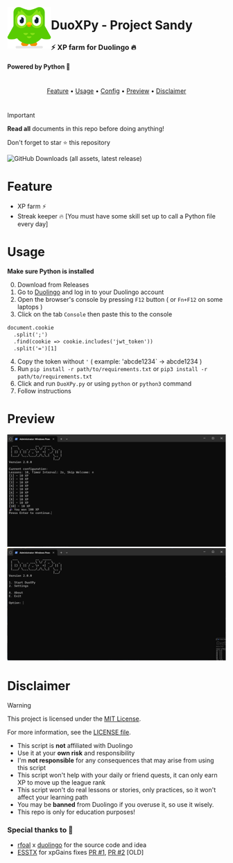 <picture><img align="left" src="https://github.com/gorouflex/Sandy/blob/main/Img/DuoXPy/duo.svg" width="20%"/></picture>
<h1>DuoXPy - Project Sandy</h1>
<h3>⚡️ XP farm for Duolingo 🔥</h3>
<h4>Powered by Python 🐍</h5>

#

<p align="center">
  <a href="#feature">Feature</a>
  •
  <a href="#usage">Usage</a>     
  •
  <a href="#config">Config</a>     
  •
  <a href="#preview">Preview</a>
  •
  <a href="#disclaimer">Disclaimer</a>
</p>
<p align="center">


</p>

#
  
> [!IMPORTANT]
> **Read all** documents in this repo before doing anything!
> 
> Don't forget to star ⭐ this repository

![GitHub Downloads (all assets, latest release)](https://img.shields.io/github/downloads/gorouflex/DuoXPy/total)

# Feature 

- XP farm ⚡️
- Streak keeper 🔥 [You must have some skill set up to call a Python file every day]

# Usage 

**Make sure Python is installed**

  0. Download from Releases    
  1. Go to [Duolingo](https://www.duolingo.com) and log in to your Duolingo account
  2. Open the browser's console by pressing `F12` button ( or `Fn+F12` on some laptops )
  3. Click on the tab `Console` then paste this to the console

```
document.cookie
  .split(';')
  .find(cookie => cookie.includes('jwt_token'))
  .split('=')[1]
```
  4. Copy the token without `'` ( example: 'abcde1234` -> abcde1234 )
  5. Run `pip install -r path/to/requirements.txt` or `pip3 install -r path/to/requirements.txt`
  5. Click and run `DuoXPy.py` or using `python` or `python3` command
  6. Follow instructions	

# Preview

<p align="left">
  <img src="https://github.com/gorouflex/Sandy/blob/main/Img/DuoXPy/preview.png">
  <img src="https://github.com/gorouflex/Sandy/blob/main/Img/DuoXPy/preview1.png">
</p>

# Disclaimer

> [!WARNING]
> This project is licensed under the [MIT License](https://mit-license.org/).
>
> For more information, see the [LICENSE file](./LICENSE).
> - This script is **not** affiliated with Duolingo
> - Use it at your **own risk** and responsibility  
> - I'm **not responsible** for any consequences that may arise from using this script
> - This script won't help with your daily or friend quests, it can only earn XP to move up the league rank
> - This script won't do real lessons or stories, only practices, so it won't affect your learning path
> - You may be **banned** from Duolingo if you overuse it, so use it wisely.
> - This repo is only for education purposes! 
### Special thanks to 💖
- [rfoal](https://github.com/rfoel/) x [duolingo](https://github.com/rfoel/duolingo) for the source code and idea
- [ESSTX](https://github.com/ESSTX) for xpGains fixes [PR #1](https://github.com/gorouflex/DuoXPy/pull/1), [PR #2](https://github.com/gorouflex/DuoXPy/pull/2) [OLD]

